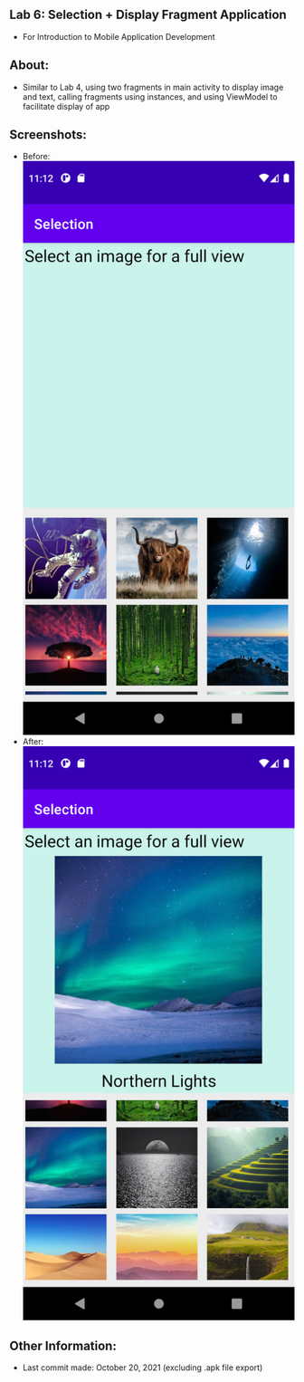 ## Lab 6: Selection + Display Fragment Application
* For Introduction to Mobile Application Development

## About:
* Similar to Lab 4, using two fragments in main activity to display image and text, calling fragments using instances, and using ViewModel to facilitate display of app

## Screenshots:
* Before: ![Before](lab6_before.png)
* After: ![After](lab6_after.png)

## Other Information:
* Last commit made: October 20, 2021 (excluding .apk file export)